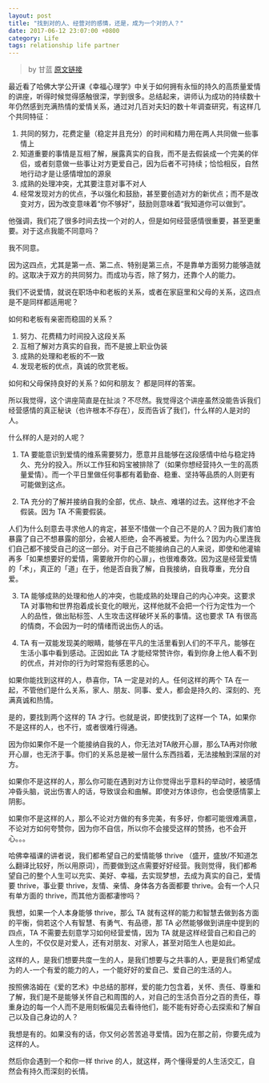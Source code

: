 ```yaml
---
layout: post
title: "找到对的人、经营对的感情，还是，成为一个对的人？"
date: 2017-06-12 23:07:00 +0800
category: Life
tags: relationship life partner
---
```



>by 甘蓝 [原文链接](https://www.douban.com/note/478068474/)

最近看了哈佛大学公开课《幸福心理学》中关于如何拥有永恒的持久的高质量爱情的讲座，听得时候觉得感触很深，学到很多。总结起来，讲师认为成功的持续数十年仍然感到充满热情的爱情关系，通过对几百对夫妇的数十年调查研究，有这样几个共同特征：

1. 共同的努力，花费定量（稳定并且充分）的时间和精力用在两人共同做一些事情上
2. 知道重要的事情是互相了解，展露真实的自我，而不是去假装成一个完美的伴侣，或者刻意做一些事让对方更爱自己，因为后者不可持续；恰恰相反，自然地行动才是让感情增加的源泉
3. 成熟的处理冲突，尤其要注意对事不对人
4. 经常发现对方的优点，予以强化和鼓励，甚至要创造对方的新优点；而不是改变对方，因为改变意味着“你不够好”，鼓励则意味着“我知道你可以做到”。

他强调，我们花了很多时间去找一个对的人，但是如何经营感情很重要，甚至更重要。对于这点我能不同意吗？

我不同意。

因为这四点，尤其是第一点、第二点、特别是第三点，不是靠单方面努力能够造就的。这取决于双方的共同努力。而成功与否，除了努力，还靠个人的能力。

我们不说爱情，就说在职场中和老板的关系，或者在家庭里和父母的关系，这四点是不是同样都适用呢？

如何和老板有亲密而稳固的关系？

1. 努力、花费精力时间投入这段关系 
2. 互相了解对方真实的自我，而不是披上职业伪装
3. 成熟的处理和老板的不一致 
4. 发现老板的优点，真诚的欣赏老板。

如何和父母保持良好的关系？如何和朋友？
都是同样的答案。

所以我觉得，这个讲座简直是在扯淡？不尽然。我觉得这个讲座虽然没能告诉我们经营感情的真正秘诀（也许根本不存在），反而告诉了我们，什么样的人是对的人。

什么样的人是对的人呢？

1. TA 要能意识到爱情的维系需要努力，愿意并且能够在这段感情中给与稳定持久、充分的投入。所以工作狂和妈宝被排除了（如果你想经营持久一生的高质量爱情）。而一个平日里做任何事都有着勤奋、稳重、坚持等品质的人则更有可能做到这点。

2. TA 充分的了解并接纳自我的全部，优点、缺点、难堪的过去。这样他才不会假装。因为 TA 不需要假装。

人们为什么刻意去寻求他人的肯定，甚至不惜做一个自己不是的人？因为我们害怕暴露了自己不想暴露的部分，会被人拒绝，会不再被爱。为什么？因为内心里连我们自己都不接受自己的这一部分。对于自己不能接纳自己的人来说，即使和他灌输再多「如果想要好的爱情，需要敞开你的心扉」，也很难奏效。因为这是经营爱情的「术」，真正的「道」在于，他是否自我了解，自我接纳，自我尊重，充分自爱。

3. TA 能够成熟的处理和他人的冲突，也能成熟的处理自己的内心冲突。这要求 TA 对事物和世界抱着成长变化的眼光，这样他就不会把一个行为定性为一个人的品性，做出贴标签、人生攻击这样破坏关系的事情。这也要求 TA 有很高的情商，不会因为一时的情绪而说出伤人的话。

4. TA 有一双能发现美的眼睛，能够在平凡的生活里看到人们的不平凡，能够在生活小事中看到感动。正因如此 TA 才能经常赞许你，看到你身上他人看不到的优点，并对你的行为时常抱有感恩的心。

如果你能找到这样的人，恭喜你，TA 一定是对的人。任何这样的两个 TA 在一起，不管他们是什么关系，家人、朋友、同事、爱人，都会是持久的、深刻的、充满真诚和热情。

是的，要找到两个这样的 TA 才行。也就是说，即使找到了这样一个 TA，如果你不是这样的人，也不行，或者很难行得通。

因为你如果你不是一个能接纳自我的人，你无法对TA敞开心扉，那么TA再对你敞开心扉，也无济于事。你们的关系总是被一层什么东西挡着，无法接触到深层的对方。

如果你不是这样的人，那么你可能在遇到对方让你觉得出乎意料的举动时，被感情冲昏头脑，说出伤害人的话，导致误会和曲解。即使对方体谅你，也会使感情蒙上阴影。

如果你不是这样的人，那么不论对方做的有多完美，有多好，你都可能很难满意，不论对方如何夸赞你，因为你不自信，所以你不会接受这样的赞扬，也不会开心。。。

哈佛幸福课的讲者说，我们都希望自己的爱情能够 thrive （盛开，盛放/不知道怎么翻译比较好，所以用原词），而要做到这点需要好好经营。我则觉得，我们都希望自己的整个人生可以充实、美好、幸福，去实现梦想，去成为真实的自己，爱情要 thrive，事业要 thrive，友情、亲情、身体各方各面都要 thrive。会有一个人只有单方面的 thrive，而其他方面都凄惨吗？

我想，如果一个人本身能够 thrive，那么 TA 就有这样的能力和智慧去做到各方面的平衡，倘若这个人有智慧、有勇气、有品德，那 TA 必然能够做到讲座中提到的四点，TA 不需要去刻意学习如何经营爱情，因为 TA 就是这样经营自己和自己的人生的，不仅仅是对爱人，还有对朋友、对家人，甚至对陌生人也是如此。

这样的人，是我们想要共度一生的人，是我们想要与之共事的人，更是我们希望成为的人-一个有爱的能力的人，一个能好好的爱自己、爱自己的生活的人。

按照佛洛姆在《爱的艺术》中总结的那样，爱的能力包含着，关怀、责任、尊重和了解，我们是不是能够关怀自己和周围的人，对自己的生活负百分之百的责任，尊重身边的每一个人而不是用刻板偏见去看待他们，能不能有好奇心去探索和了解自己以及自己身边的人？

我想是有的。如果没有的话，你又何必苦苦追寻爱情。因为在那之前，你要先成为这样的人。

然后你会遇到一个和你一样 thrive 的人，就这样，两个懂得爱的人生活交汇，自然会有持久而深刻的长情。

